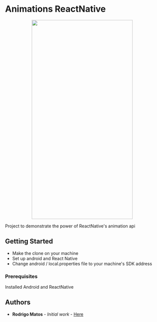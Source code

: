 # Animations ReactNative

<p align="center">
<img src="animation.gif" width="330" height="650" />
</p>
<!-- ![](animation.gif) -->

Project to demonstrate the power of ReactNative's animation api

## Getting Started

<ul>
  <li>Make the clone on your machine</li>
  <li>Set up android and React Native</li>
  <li>Change android / local.properties file to your machine's SDK address</li>
</ul>

### Prerequisites

Installed Android and ReactNative

## Authors

- **Rodrigo Matos** - _Initial work_ - [Here](https://github.com/rodrigomatosc)
